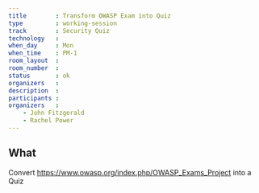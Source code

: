 ```yaml
---
title        : Transform OWASP Exam into Quiz
type         : working-session
track        : Security Quiz
technology   :
when_day     : Mon
when_time    : PM-1
room_layout  :
room_number  :
status       : ok
organizers   :
description  :
participants :
organizers   :
    - John Fitzgerald
    - Rachel Power
---
```



## What

Convert https://www.owasp.org/index.php/OWASP_Exams_Project into a Quiz
